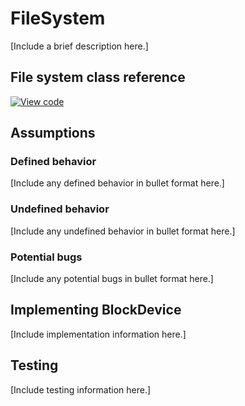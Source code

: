 <h1 id="contributing-filesystem">FileSystem</h1>

[Include a brief description here.]

## File system class reference

[![View code](https://www.mbed.com/embed/?type=library)](https://os.mbed.com/docs/development/mbed-os-api-doxy/classmbed_1_1_file_system.html)

## Assumptions

### Defined behavior

[Include any defined behavior in bullet format here.]

### Undefined behavior

[Include any undefined behavior in bullet format here.]

### Potential bugs

[Include any potential bugs in bullet format here.]

## Implementing BlockDevice

[Include implementation information here.]

## Testing

[Include testing information here.]
